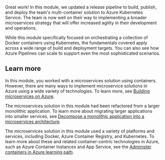 Great work! In this module, we updated a release pipeline to build, publish, and deploy the team's multi-container solution to Azure Kubernetes Service. The team is now well on their way to implementing a broader microservices strategy that will offer increased agility in their development and operations.

While this module specifically focused on orchestrating a collection of Docker containers using Kubernetes, the fundamentals covered apply across a wide range of build and deployment targets. You can also see how Azure Pipelines can scale to support even the most sophisticated scenarios.

## Learn more

In this module, you worked with a microservices solution using containers. However, there are many ways to implement microservice solutions in Azure using a wide variety of technologies. To learn more, see [Building microservices on Azure](/azure/architecture/microservices/?azure-portal=true).

The microservices solution in this module had been refactored from a larger monolithic application. To learn more about migrating larger applications into smaller services, see [Decompose a monolithic application into a microservices architecture](learn/modules/microservices-architecture/?azure-portal=true).

The microservices solution in this module used a variety of platforms and services, including Docker, Azure Container Registry, and Kubernetes. To learn more about these and related container-centric technologies in Azure, such as Azure Container Instances and App Service, see the [Administer containers in Azure learning path](/learn/paths/administer-containers-in-azure/?azure-portal=true).